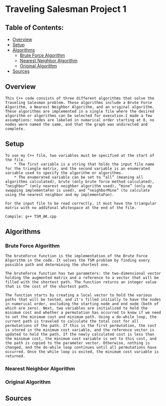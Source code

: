 # Traveling Salesman Project 1 

## Table of Contents:
* [Overview](#overview)
* [Setup](#setup)
* [Algorithms](#algorithms)
    * [Brute Force Algorithm](#brute-force-algorithm)
    * [Nearest Neighbor Algorithm](#nearest-neighbor-algorithm)
    * [Original Algorithm](#original-algorithm)
* [Sources](#sources) 

## Overview
    This C++ code consists of three different algorithms that solve the Traveling Salesman problem. These algorithms include a Brute Force Algorithm, a Nearest Neighbor Algorithm, and an original algorithm. These algorithms are implemented in a single file where the desired algorithm or algorithms can be selected for execution.I made a few assumptions: nodes are labeled in numarical order starting at 0, no nodes were named the same, and that the graph was undirected and complete.

## Setup
    To use my C++ file, two variables must be specified at the start of the file. 
        * The first variable is a string that holds the input file name for the triangle matrix, and the second variable is an enumerated variable used to specify the algorithm or algorithms. 
        * The enumerated variable can be set to “all” (meaning all algorithms calculated), brute (only brute force method calculated), “neighbor” (only nearest neighbor algorithm used), “mine” (only my swapping implementaFon is used), and “neighborMine” (to calculate using the nearest neighbor and my implementaFon). 
    
    For the input file to be read correctly, it must have the triangular matrix with no addiFonal whitespace at the end of the file.

    Compile: g++ TSM_AK.cpp

## Algorithms

### Brute Force Algorithm
    The bruteForce function is the implementation of the Brute Force Algorithm in the code. It solves the TSM problem by finding every possible path and determining the shortest one. 

    The bruteForce function has two parameters: the two-dimensional vector holding the augmented matrix and a reference to a vector that will be filled with the shortest path. The function returns an integer value that is the cost of the shortest path. 

    The function starts by creating a local vector to hold the various paths that will be tested, and it's filled initially to have the nodes in numerical order, excluding the starting node and end node (both of which are zero). Next, two variables are initialized to hold the minimum cost and whether a permutation has occurred to know if we need to set the minimum cost and minimum path. Using a do-while loop, the current path is traveled to calculate the total cost for all permutations of the path. If this is the first permutation, the cost is stored in the minimum cost variable, and the reference vector is updated to hold the path. If the newly calculated cost is less than the minimum cost, the minimum cost variable is set to this cost, and the path is copied to the parameter vector. Otherwise, nothing is changed, and the do-while loop continues until all permutations have occurred. Once the while loop is exited, the minimum cost variable is returned. 

### Nearest Neighbor Algorithm

### Original Algorithm

## Sources
